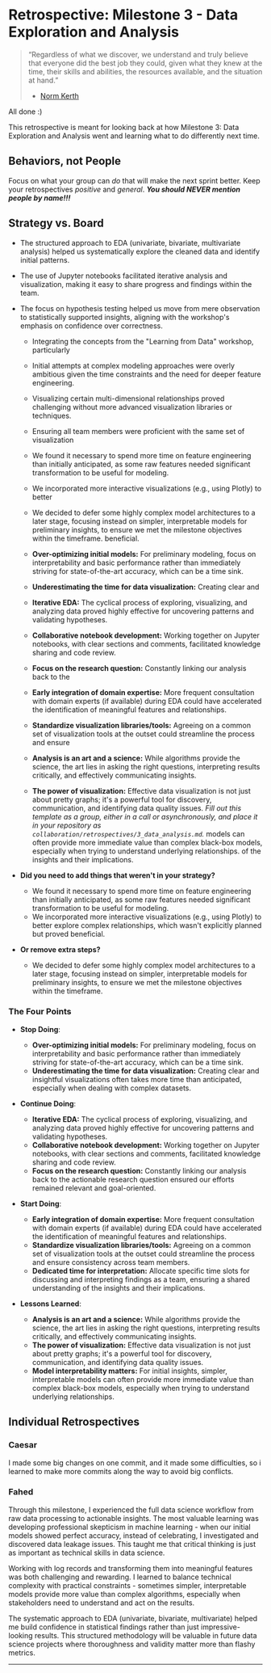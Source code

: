# Retrospective: Milestone 3 - Data Exploration and Analysis

> “Regardless of what we discover, we understand and truly believe that everyone
> did the best job they could, given what they knew at the time, their skills
> and abilities, the resources available, and the situation at hand.”
>
> - [Norm Kerth](http://www.amazon.com/Project-Retrospectives-Handbook-Reviews-Dorset-ebook/dp/B00DY3KQJU/ref=tmm_kin_swatch_0?_encoding=UTF8&sr=&qid=)

All done :)

This retrospective is meant for looking back at how Milestone 3: Data Exploration
and Analysis went and learning what to do differently next time.

## Behaviors, not People

Focus on what your group can _do_ that will make the next sprint better. Keep your
retrospectives _positive_ and _general_. **_You should NEVER mention people by name!!!_**

## Strategy vs. Board

- The structured approach to EDA (univariate, bivariate, multivariate analysis)
  helped us systematically explore the cleaned data and identify initial patterns.
- The use of Jupyter notebooks facilitated iterative analysis and visualization,
  making it easy to share progress and findings within the team.
- The focus on hypothesis testing helped us move from mere observation to
  statistically supported insights, aligning with the workshop's emphasis on
  confidence over correctness.
  - Integrating the concepts from the "Learning from Data" workshop, particularly
  - Initial attempts at complex modeling approaches were overly ambitious given the
    time constraints and the need for deeper feature engineering.
  - Visualizing certain multi-dimensional relationships proved challenging without
    more advanced visualization libraries or techniques.
  - Ensuring all team members were proficient with the same set of visualization
  - We found it necessary to spend more time on feature engineering than initially
    anticipated, as some raw features needed significant transformation to be useful
    for modeling.
  - We incorporated more interactive visualizations (e.g., using Plotly) to better
  - We decided to defer some highly complex model architectures to a later stage,
    focusing instead on simpler, interpretable models for preliminary insights, to
    ensure we met the milestone objectives within the timeframe.
    beneficial.

  - **Over-optimizing initial models:** For preliminary modeling, focus on
    interpretability and basic performance rather than immediately striving for
    state-of-the-art accuracy, which can be a time sink.
  - **Underestimating the time for data visualization:** Creating clear and
  - **Iterative EDA:** The cyclical process of exploring, visualizing, and analyzing
    data proved highly effective for uncovering patterns and validating hypotheses.
  - **Collaborative notebook development:** Working together on Jupyter notebooks,
    with clear sections and comments, facilitated knowledge sharing and code review.
  - **Focus on the research question:** Constantly linking our analysis back to the
  - **Early integration of domain expertise:** More frequent consultation with domain
    experts (if available) during EDA could have accelerated the identification of
    meaningful features and relationships.
  - **Standardize visualization libraries/tools:** Agreeing on a common set of
    visualization tools at the outset could streamline the process and ensure
  - **Analysis is an art and a science:** While algorithms provide the science, the
    art lies in asking the right questions, interpreting results critically, and
    effectively communicating insights.
  - **The power of visualization:** Effective data visualization is not just about
    pretty graphs; it's a powerful tool for discovery, communication, and
    identifying data quality issues.
_Fill out this template as a group, either in a call or asynchronously,
and place it in your repository as `collaboration/retrospectives/3_data_analysis.md`._
    models can often provide more immediate value than complex black-box models,
    especially when trying to understand underlying relationships.
    of the insights and their implications.

- **Did you need to add things that weren't in your strategy?**
  - We found it necessary to spend more time on feature engineering than initially
  anticipated, as some raw features needed significant transformation to be
  useful for modeling.
  - We incorporated more interactive visualizations (e.g., using Plotly)
  to better explore complex relationships,
  which wasn't explicitly planned but proved beneficial.

- **Or remove extra steps?**
  - We decided to defer some highly complex model architectures to a later stage,
  focusing instead on simpler, interpretable models for preliminary insights,
  to ensure we met the milestone objectives within the timeframe.

### The Four Points

- **Stop Doing**:
  - **Over-optimizing initial models:** For preliminary modeling, focus on
  interpretability and basic performance rather than immediately striving for
  state-of-the-art accuracy, which can be a time sink.
  - **Underestimating the time for data visualization:** Creating clear and
  insightful visualizations often takes more time than anticipated,
  especially when dealing with complex datasets.

- **Continue Doing**:
  - **Iterative EDA:** The cyclical process of exploring, visualizing,
  and analyzing data proved highly effective for uncovering patterns
  and validating hypotheses.
  - **Collaborative notebook development:** Working together on Jupyter notebooks,
  with clear sections and comments, facilitated knowledge sharing and code review.
  - **Focus on the research question:** Constantly linking our analysis back to
  the actionable research question ensured our efforts remained relevant and goal-oriented.

- **Start Doing**:
  - **Early integration of domain expertise:** More frequent consultation with
  domain experts (if available) during EDA could have accelerated the
  identification of meaningful features and relationships.
  - **Standardize visualization libraries/tools:** Agreeing on a common set of
  visualization tools at the outset could streamline the process and ensure
  consistency across team members.
  - **Dedicated time for interpretation:** Allocate specific time slots for
  discussing and interpreting findings as a team, ensuring a shared understanding
  of the insights and their implications.

- **Lessons Learned**:
  - **Analysis is an art and a science:** While algorithms provide the science,
  the art lies in asking the right questions, interpreting results critically,
  and effectively communicating insights.
  - **The power of visualization:** Effective data visualization
  is not just about pretty graphs; it's a powerful tool for discovery,
  communication, and identifying data quality issues.
  - **Model interpretability matters:** For initial insights, simpler,
  interpretable models can often provide more immediate value than complex
  black-box models, especially when trying to understand underlying relationships.

## Individual Retrospectives

### Caesar

I made some big changes on one commit, and it made some difficulties,
so i learned to make more commits along the way to avoid big conflicts.

### Fahed

Through this milestone, I experienced the full data science workflow from raw data
processing to actionable insights. The most valuable learning was developing
professional skepticism in machine learning - when our initial models showed
perfect accuracy, instead of celebrating, I investigated and discovered data
leakage issues. This taught me that critical thinking is just as important as
technical skills in data science.

Working with log records and transforming them into meaningful features
was both challenging and rewarding. I learned to balance technical complexity with
practical constraints - sometimes simpler, interpretable models provide more value
than complex algorithms, especially when stakeholders need to
understand and act on the results.

The systematic approach to EDA (univariate, bivariate, multivariate) helped me
build confidence in statistical findings rather than just impressive-looking
results. This structured methodology will be valuable in future data science
projects where thoroughness and validity matter more than flashy metrics.

---
